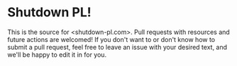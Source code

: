 # Shutdown PL!

This is the source for <shutdown-pl.com>. Pull requests with resources and future actions are welcomed! If you don't want to or don't know how to submit a pull request, feel free to leave an issue with your desired text, and we'll be happy to edit it in for you.
